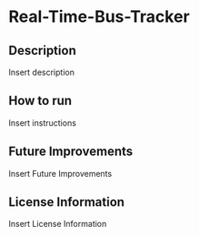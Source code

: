 # Real-Time-Bus-Tracker
## Description
Insert description
## How to run
Insert instructions
## Future Improvements
Insert Future Improvements
## License Information
Insert License Information
